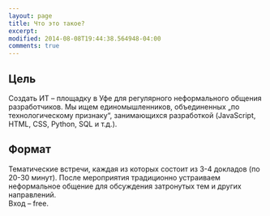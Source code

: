 ```yaml
---
layout: page
title: Что это такое?
excerpt: 
modified: 2014-08-08T19:44:38.564948-04:00
comments: true
---
```


Цель
----
Создать ИТ – площадку в Уфе для регулярного неформального общения разработчиков. Мы ищем единомышленников, объединенных „по технологическому признаку“, занимающихся разработкой (JavaScript, HTML, CSS, Python, SQL и т.д.).

Формат
------
Тематические встречи, каждая из которых состоит из 3-4 докладов (по 20-30 минут). После мероприятия традиционно устраиваем неформальное общение для обсуждения затронутых тем и других направлений.  
Вход – free.


